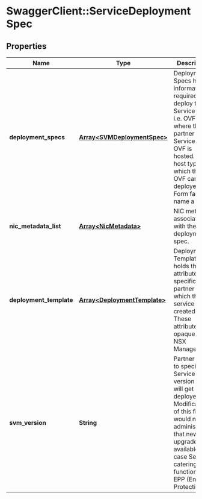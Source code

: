 # SwaggerClient::ServiceDeploymentSpec

## Properties
Name | Type | Description | Notes
------------ | ------------- | ------------- | -------------
**deployment_specs** | [**Array&lt;SVMDeploymentSpec&gt;**](SVMDeploymentSpec.md) | Deployment Specs holds information required to deploy the Service-VMs. i.e. OVF url where the partner Service-VM OVF is hosted. The host type on which the OVF can be deployed, Form factor to name a few. | [optional] 
**nic_metadata_list** | [**Array&lt;NicMetadata&gt;**](NicMetadata.md) | NIC metadata associated with the deployment spec. | [optional] 
**deployment_template** | [**Array&lt;DeploymentTemplate&gt;**](DeploymentTemplate.md) | Deployment Template holds the attributes specific to partner for which the service is created. These attributes are opaque to NSX Manager. | 
**svm_version** | **String** | Partner needs to specify the Service VM version which will get deployed. Modification of this field would notify administrators that new upgrade is available in case Service catering to functionality EPP (Endpoint Protection). | [optional] 


